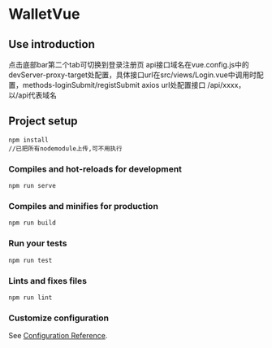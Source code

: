 # WalletVue

## Use introduction
点击底部bar第二个tab可切换到登录注册页
api接口域名在vue.config.js中的devServer-proxy-target处配置，具体接口url在src/views/Login.vue中调用时配置，methods-loginSubmit/registSubmit axios url处配置接口 /api/xxxx，以/api代表域名

## Project setup
```
npm install
//已把所有nodemodule上传,可不用执行
```

### Compiles and hot-reloads for development
```
npm run serve
```

### Compiles and minifies for production
```
npm run build
```

### Run your tests
```
npm run test
```

### Lints and fixes files
```
npm run lint
```

### Customize configuration
See [Configuration Reference](https://cli.vuejs.org/config/).
